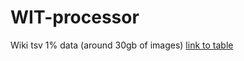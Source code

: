 # WIT-processor

Wiki tsv 1% data (around 30gb of images) [link to table](https://storage.googleapis.com/gresearch/wit/wit_v1.train.all-1percent_sample.tsv.gz)
